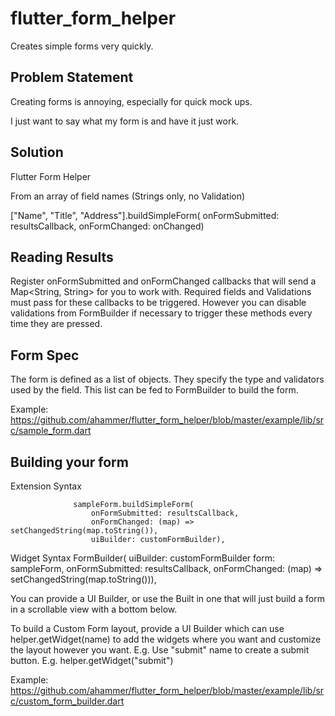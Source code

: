 # flutter_form_helper
Creates simple forms very quickly.

## Problem Statement
Creating forms is annoying, especially for quick mock ups.

I just want to say what my form is and have it just work.

## Solution

Flutter Form Helper

From an array of field names (Strings only, no Validation)

  ["Name", "Title", "Address"].buildSimpleForm(
                      onFormSubmitted: resultsCallback,
                      onFormChanged: onChanged)


## Reading Results
  Register onFormSubmitted and onFormChanged callbacks that will send a Map<String, String> for you to work with. Required fields and Validations must pass for these callbacks to be triggered. However you can disable validations from FormBuilder if necessary to trigger these methods every time they are pressed.

## Form Spec

The form is defined as a list of <Field> objects. They specify the type and validators used by the field. This list can be fed to FormBuilder to build the form.

Example: https://github.com/ahammer/flutter_form_helper/blob/master/example/lib/src/sample_form.dart


## Building your form

Extension Syntax
              
                  sampleForm.buildSimpleForm(                      
                      onFormSubmitted: resultsCallback,
                      onFormChanged: (map) => setChangedString(map.toString()),
                      uiBuilder: customFormBuilder),
                      

Widget Syntax
                  FormBuilder(
                      uiBuilder: customFormBuilder
                      form: sampleForm,
                      onFormSubmitted: resultsCallback,
                      onFormChanged: (map) => setChangedString(map.toString())),


You can provide a UI Builder, or use the Built in one that will just build a form in a scrollable view with a bottom below.

To build a Custom Form layout, provide a UI Builder which can use helper.getWidget(name) to add the widgets where you want and customize the layout however you want. E.g. Use "submit" name to create a submit button. E.g. helper.getWidget("submit")

Example: https://github.com/ahammer/flutter_form_helper/blob/master/example/lib/src/custom_form_builder.dart

